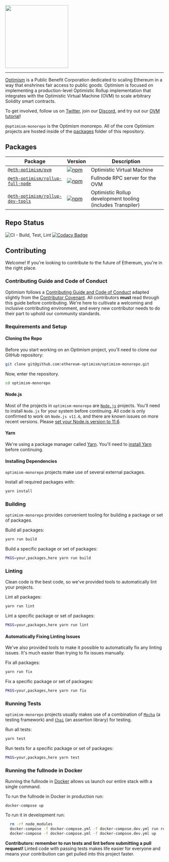 <img src="https://i.imgur.com/258JDQy.jpg" width="200px" >

---

[Optimism](https://optimism.io/) is a Public Benefit Corporation dedicated to scaling Ethereum in a way that enshrines fair access to public goods. Optimism is focused on implementing a production-level Optimistic Rollup implementation that integrates with the Optimistic Virtual Machine (OVM) to scale arbitrary Solidity smart contracts.

To get involved, follow us on [Twitter](https://twitter.com/optimismPBC), join our [Discord](https://discord.gg/cf4AErQ), and try out our [OVM tutorial](https://github.com/ethereum-optimism/ERC20-Example)!

`@optimism-monorepo` is the Optimism monorepo.
All of the core Optimism projects are hosted inside of the [packages](https://github.com/ethereum-optimism/optimism-monorepo/tree/master/packages) folder of this repository.

## Packages

| Package                                                        | Version                                                                                                                                 | Description                                                 |
|----------------------------------------------------------------|-----------------------------------------------------------------------------------------------------------------------------------------|-------------------------------------------------------------|
| [`@eth-optimism/ovm`](/packages/ovm)                           | [![npm](https://img.shields.io/npm/v/@eth-optimism/ovm.svg)](https://www.npmjs.com/package/@eth-optimism/ovm)                           | Optimistic Virtual Machine                                  |
| [`@eth-optimism/rollup-full-node`](/packages/rollup-full-node) | [![npm](https://img.shields.io/npm/v/@eth-optimism/rollup-full-node.svg)](https://www.npmjs.com/package/@eth-optimism/rollup-full-node) | Fullnode RPC server for the OVM                             |
| [`@eth-optimism/rollup-dev-tools`](/packages/rollup-dev-tools) | [![npm](https://img.shields.io/npm/v/@eth-optimism/rollup-dev-tools.svg)](https://www.npmjs.com/package/@eth-optimism/rollup-dev-tools) | Optimistic Rollup development tooling (includes Transpiler) |                                                       |

## Repo Status
![CI - Build, Test, Lint](https://github.com/ethereum-optimism/optimism-monorepo/workflows/CI%20-%20Build,%20Test,%20Lint/badge.svg?branch=master) [![Codacy Badge](https://api.codacy.com/project/badge/Grade/05852734abaf4567a864cdd19169d70b)](https://www.codacy.com/gh/ethereum-optimism/optimism-monorepo?utm_source=github.com&amp;utm_medium=referral&amp;utm_content=ethereum-optimism/optimism-monorepo&amp;utm_campaign=Badge_Grade)
## Contributing
Welcome! If you're looking to contribute to the future of Ethereum, you're in the right place.

### Contributing Guide and Code of Conduct
Optimism follows a [Contributing Guide and Code of Conduct](https://github.com/ethereum-optimism/optimism-monorepo/blob/master/.github/CONTRIBUTING.md) adapted slightly from the [Contributor Covenant](https://www.contributor-covenant.org/version/1/4/code-of-conduct.html).
All contributors **must** read through this guide before contributing.
We're here to cultivate a welcoming and inclusive contributing environment, and every new contributor needs to do their part to uphold our community standards.

### Requirements and Setup
#### Cloning the Repo
Before you start working on an Optimism project, you'll need to clone our GitHub repository:

```sh
git clone git@github.com:ethereum-optimism/optimism-monorepo.git
```

Now, enter the repository.

```sh
cd optimism-monorepo
```

#### Node.js
Most of the projects in `optimism-monorepo` are [`Node.js`](https://nodejs.org/en/) projects.
You'll need to install `Node.js` for your system before continuing.
All code is only confirmed to work on `Node.js v11.6`, and there are known issues on more recent versions. Please [set your Node.js version to 11.6](https://stackoverflow.com/a/23569481). 

#### Yarn
We're using a package manager called [Yarn](https://yarnpkg.com/en/).
You'll need to [install Yarn](https://yarnpkg.com/en/docs/install) before continuing.

#### Installing Dependencies
`optimism-monorepo` projects make use of several external packages.

Install all required packages with:

```sh
yarn install
```

### Building
`optimism-monorepo` provides convenient tooling for building a package or set of packages.

Build all packages:

```sh
yarn run build
```

Build a specific package or set of packages:

```sh
PKGS=your,packages,here yarn run build
```

### Linting
Clean code is the best code, so we've provided tools to automatically lint your projects.

Lint all packages:

```sh
yarn run lint
```

Lint a specific package or set of packages:

```sh
PKGS=your,packages,here yarn run lint
```

#### Automatically Fixing Linting Issues
We've also provided tools to make it possible to automatically fix any linting issues.
It's much easier than trying to fix issues manually.

Fix all packages:

```sh
yarn run fix
```

Fix a specific package or set of packages:

```sh
PKGS=your,packages,here yarn run fix
```

### Running Tests
`optimism-monorepo` projects usually makes use of a combination of [`Mocha`](https://mochajs.org/) (a testing framework) and [`Chai`](https://www.chaijs.com/) (an assertion library) for testing.

Run all tests:

```sh
yarn test
```

Run tests for a specific package or set of packages:

```sh
PKGS=your,packages,here yarn test
```

### Running the fullnode in Docker
Running the fullnode in [Docker](https://www.docker.com/) allows us launch our entire stack with a single command. 

To run the fullnode in Docker in production run:

`docker-compose up`

To run it in development run:

```sh
  rm -rf node_modules
  docker-compose -f docker-compose.yml -f docker-compose.dev.yml run rollup-full-node yarn
  docker-compose -f docker-compose.yml -f docker-compose.dev.yml up
```

**Contributors: remember to run tests and lint before submitting a pull request!**
Linted code with passing tests makes life easier for everyone and means your contribution can get pulled into this project faster.

